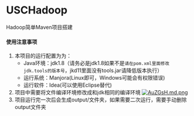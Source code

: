 # USCHadoop
Hadoop简单Maven项目搭建

#### 使用注意事项
1. 本项目的运行配置为为：
    + Java环境：jdk1.8（请务必是jdk1.8如果不是`请在pom.xml里面修改jdk.tools的版本号`，jkd11里面没有tools.jar请降低版本执行）
    + 运行系统：Manjora(Linux即可，Windows可能会有权限错误)
    + 运行软件：Idea(可以使用Eclipse替代)
2. 项目中需要将文件编译环境修改成和jdk相同的编译环境
    [![AuZGsH.md.png](https://s2.ax1x.com/2019/03/19/AuZGsH.md.png)](https://imgchr.com/i/AuZGsH)
3. 项目运行完一次后会生成output/文件夹，如果需要二次运行，需要手动删除output文件夹